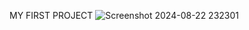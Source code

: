 MY FIRST PROJECT
![Screenshot 2024-08-22 232301](https://github.com/user-attachments/assets/ce7d1041-ada5-4dee-8179-cf60ee59d98a)

